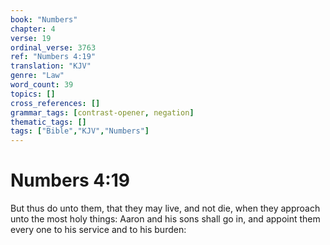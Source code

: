 ```yaml
---
book: "Numbers"
chapter: 4
verse: 19
ordinal_verse: 3763
ref: "Numbers 4:19"
translation: "KJV"
genre: "Law"
word_count: 39
topics: []
cross_references: []
grammar_tags: [contrast-opener, negation]
thematic_tags: []
tags: ["Bible","KJV","Numbers"]
---
```


# Numbers 4:19

But thus do unto them, that they may live, and not die, when they approach unto the most holy things: Aaron and his sons shall go in, and appoint them every one to his service and to his burden:
